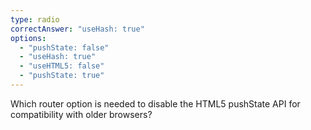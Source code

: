 ```yaml
---
type: radio
correctAnswer: "useHash: true"
options:
  - "pushState: false"
  - "useHash: true"
  - "useHTML5: false"
  - "pushState: true"
---
```


Which router option is needed to disable the HTML5 pushState API for compatibility with older browsers?




